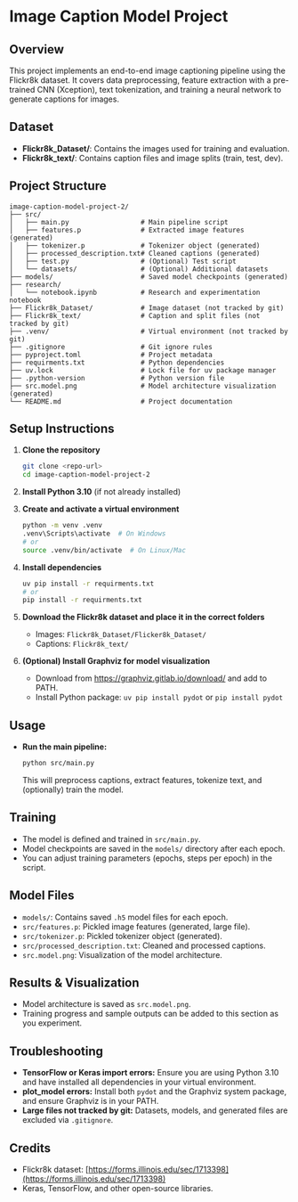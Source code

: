 # Image Caption Model Project

## Overview
This project implements an end-to-end image captioning pipeline using the Flickr8k dataset. It covers data preprocessing, feature extraction with a pre-trained CNN (Xception), text tokenization, and training a neural network to generate captions for images.

## Dataset
- **Flickr8k_Dataset/**: Contains the images used for training and evaluation.
- **Flickr8k_text/**: Contains caption files and image splits (train, test, dev).

## Project Structure
```
image-caption-model-project-2/
├── src/
│   ├── main.py                  # Main pipeline script
│   ├── features.p               # Extracted image features (generated)
│   ├── tokenizer.p              # Tokenizer object (generated)
│   ├── processed_description.txt# Cleaned captions (generated)
│   ├── test.py                  # (Optional) Test script
│   └── datasets/                # (Optional) Additional datasets
├── models/                      # Saved model checkpoints (generated)
├── research/
│   └── notebook.ipynb           # Research and experimentation notebook
├── Flickr8k_Dataset/            # Image dataset (not tracked by git)
├── Flickr8k_text/               # Caption and split files (not tracked by git)
├── .venv/                       # Virtual environment (not tracked by git)
├── .gitignore                   # Git ignore rules
├── pyproject.toml               # Project metadata
├── requirments.txt              # Python dependencies
├── uv.lock                      # Lock file for uv package manager
├── .python-version              # Python version file
├── src.model.png                # Model architecture visualization (generated)
└── README.md                    # Project documentation
```

## Setup Instructions
1. **Clone the repository**
   ```sh
   git clone <repo-url>
   cd image-caption-model-project-2
   ```
2. **Install Python 3.10** (if not already installed)
3. **Create and activate a virtual environment**
   ```sh
   python -m venv .venv
   .venv\Scripts\activate  # On Windows
   # or
   source .venv/bin/activate  # On Linux/Mac
   ```
4. **Install dependencies**
   ```sh
   uv pip install -r requirments.txt
   # or
   pip install -r requirments.txt
   ```
5. **Download the Flickr8k dataset and place it in the correct folders**
   - Images: `Flickr8k_Dataset/Flicker8k_Dataset/`
   - Captions: `Flickr8k_text/`

6. **(Optional) Install Graphviz for model visualization**
   - Download from https://graphviz.gitlab.io/download/ and add to PATH.
   - Install Python package: `uv pip install pydot` or `pip install pydot`

## Usage
- **Run the main pipeline:**
  ```sh
  python src/main.py
  ```
  This will preprocess captions, extract features, tokenize text, and (optionally) train the model.

## Training
- The model is defined and trained in `src/main.py`.
- Model checkpoints are saved in the `models/` directory after each epoch.
- You can adjust training parameters (epochs, steps per epoch) in the script.

## Model Files
- `models/`: Contains saved `.h5` model files for each epoch.
- `src/features.p`: Pickled image features (generated, large file).
- `src/tokenizer.p`: Pickled tokenizer object (generated).
- `src/processed_description.txt`: Cleaned and processed captions.
- `src.model.png`: Visualization of the model architecture.

## Results & Visualization
- Model architecture is saved as `src.model.png`.
- Training progress and sample outputs can be added to this section as you experiment.

## Troubleshooting
- **TensorFlow or Keras import errors:** Ensure you are using Python 3.10 and have installed all dependencies in your virtual environment.
- **plot_model errors:** Install both `pydot` and the Graphviz system package, and ensure Graphviz is in your PATH.
- **Large files not tracked by git:** Datasets, models, and generated files are excluded via `.gitignore`.

## Credits
- Flickr8k dataset: [https://forms.illinois.edu/sec/1713398](https://forms.illinois.edu/sec/1713398)
- Keras, TensorFlow, and other open-source libraries.
